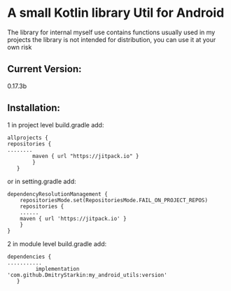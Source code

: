 # A small Kotlin library Util for Android

The library for internal myself use
contains functions usually used in my projects
the library is not intended for distribution, you can use it at your own risk


## Current Version:

0.17.3b

## Installation:

1 in project level build.gradle add:
```
allprojects {
repositories {
........
        maven { url "https://jitpack.io" }
        }
   }
```

or in setting.gradle add:

```
dependencyResolutionManagement {
    repositoriesMode.set(RepositoriesMode.FAIL_ON_PROJECT_REPOS)
    repositories {
    ......
    maven { url 'https://jitpack.io' }
    }
}
```

2 in module level build.gradle add:
```
dependencies {
...........
         implementation 'com.github.DmitryStarkin:my_android_utils:version'
   }
```

